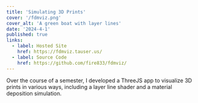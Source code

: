 ```yaml
---
title: 'Simulating 3D Prints'
cover: '/fdmviz.png'
cover_alt: 'A green boat with layer lines'
date: '2024-4-1'
published: true
links:
  - label: Hosted Site
    href: https://fdmviz.tauser.us/
  - label: Source Code
    href: https://github.com/fire833/fdmviz/
---
```


Over the course of a semester, I developed a ThreeJS app to visualize 3D prints in various ways, including a layer line shader and a material deposition simulation.

